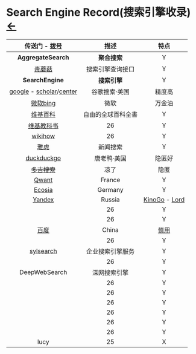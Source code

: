 # Search Engine Record(搜索引擎收录)  [←](index.md)

| 传送门 - [拨号](../navigation.md#searchs) | 描述 | 特点 |
|:---:|:---:|:---:|
| __AggregateSearch__ | __聚合搜索__ | Y |
| [毒蘑菇](https://search.dumogu.top/) | 搜索引擎查询接口 | Y |
| __SearchEngine__ | __搜索引擎__ | Y |
| [google](https://www.google.com) - [scholar](https://scholar.google.com)/[center](https://scholar.google.com/citations?view_op=search_authors&hl=en&mauthors=label:cv) | 谷歌搜索·美国 | 精度高 |
| [微软bing](https://cn.bing.com) | 微软 | 万金油 |
| [维基百科](https://www.wikipedia.org/) | 自由的全球百科全書 | Y |
| [维基教科书](https://www.wikibooks.org/) | 26 | Y |
| [wikihow](https://zh.wikihow.com/%E9%A6%96%E9%A1%B5) | 26 | Y |
| [雅虎](https://www.yahoo.com/) | 新闻搜索 | Y |
| [duckduckgo](https://duckduckgo.com) | 唐老鸭·美国 | 隐匿好 |
| ~~[多吉搜索](https://www.dogedoge.com)~~ | 凉了 | 隐匿 |
| [Qwant](https://www.qwant.com) | France | Y |
| [Ecosia](https://www.ecosia.org) | Germany | Y |
| [Yandex](https://yandex.com) | Russia | [KinoGo](https://kinogo-films.biz/) - [Lord](https://lordserialtlb.online/) |
| []() | 26 | Y |
| []() | 26 | Y |
| [百度](https://www.baidu.com/) | China | [慎用](https://kenengba.com/post/3414.html) |
| []() | 26 | Y |
| [sylsearch](https://www.sylsearch.com/) | 企业搜索引擎服务 | Y |
| []() | 26 | Y |
| DeepWebSearch | 深网搜索引擎 | Y |
| []() | 26 | Y |
| []() | 26 | Y |
| []() | 26 | Y |
| []() | 26 | Y |
| []() | 26 | Y |
| []() | 26 | Y |
| lucy | 25 | X |
